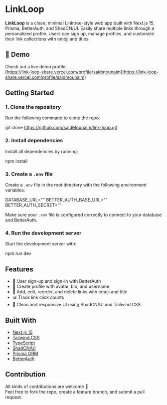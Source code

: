 # LinkLoop

**LinkLoop** is a clean, minimal Linktree-style web app built with Next.js 15, Prisma, BetterAuth, and ShadCN/UI. Easily share multiple links through a personalized profile. Users can sign up, manage profiles, and customize their link collections with emoji and titles.

## 🚀 Demo

Check out a live demo profile:  
[https://link-loop-share.vercel.com/profile/saidmounaim](https://link-loop-share.vercel.com/profile/saidmounaim)

## Getting Started

### 1. Clone the repository

Run the following command to clone the repo:

git clone https://github.com/saidMounaim/link-loop.git

### 2. Install dependencies

Install all dependencies by running:

npm install

### 3. Create a `.env` file

Create a `.env` file in the root directory with the following environment variables:

DATABASE_URL=""
BETTER_AUTH_BASE_URL=""
BETTER_AUTH_SECRET=""

Make sure your `.env` file is configured correctly to connect to your database and BetterAuth.

### 4. Run the development server

Start the development server with:

npm run dev

## Features

- 🔐 User sign-up and sign-in with BetterAuth
- 👤 Create profile with avatar, bio, and username
- 🔗 Add, edit, reorder, and delete links with emoji and title
- 📊 Track link click counts
- 💅 Clean and responsive UI using ShadCN/UI and Tailwind CSS

## Built With

- [Next.js 15](https://nextjs.org/)
- [Tailwind CSS](https://tailwindcss.com/)
- [TypeScript](https://www.typescriptlang.org/)
- [ShadCN/UI](https://ui.shadcn.com/)
- [Prisma ORM](https://www.prisma.io/)
- [BetterAuth](https://www.better-auth.com/)

## Contribution

All kinds of contributions are welcome 🙌  
Feel free to fork the repo, create a feature branch, and submit a pull request.
